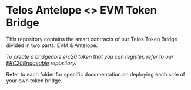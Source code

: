 # Telos Antelope <> EVM Token Bridge

This repository contains the smart contracts of our Telos Token Bridge divided in two parts: EVM & Antelope.

_To create a bridgeable erc20 token that you can register, refer to our [ERC20Bridgeable](https://github.com/telosnetwork/erc20-bridgeable) repository._

Refer to each folder for specific documentation on deploying each side of your own token bridge.
